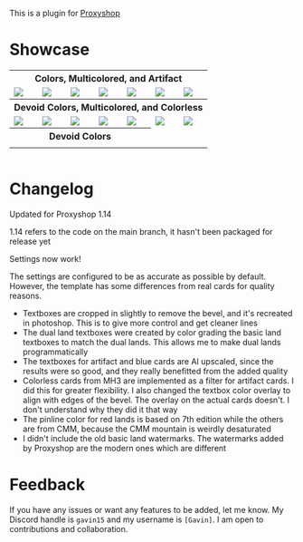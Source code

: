 This is a plugin for [Proxyshop](https://github.com/Investigamer/Proxyshop)

# Showcase

<table>
  <tr>
      <th scope="row" colspan="7">Colors, Multicolored, and Artifact</th>
  </tr>
  <tr>
    <td valign="top"><img align=top src= https://github.com/user-attachments/assets/37b3dae4-fba6-4bc4-8131-fb923666b2fa></td>
    <td valign="top"><img align=top src= https://github.com/user-attachments/assets/1e74e24d-0ad1-48ca-a3c9-fb4e0c340fcc></td>
    <td valign="top"><img align=top src= https://github.com/user-attachments/assets/60366998-ba3e-420c-b96c-41ff51dbfbd8></td>
    <td valign="top"><img align=top src= https://github.com/user-attachments/assets/9c0e0963-6791-4f7d-b88e-d582b1c39706></td>
    <td valign="top"><img align=top src= https://github.com/user-attachments/assets/da79d63c-05c0-4be6-b957-9a045c389a3b></td>
    <td valign="top"><img align=top src= https://github.com/user-attachments/assets/a19d71ca-4bf1-4d35-8ce1-df117c5ccb17></td>
    <td valign="top"><img align=top src= https://github.com/user-attachments/assets/2d1f9359-a39f-477c-84b1-7ee2f7c27fae></td>
  </tr>
  <tr>
      <th scope="row" colspan="7">Devoid Colors, Multicolored, and Colorless</th>
  </tr>
  <tr>
    <td valign="top"><img align=top src= https://github.com/user-attachments/assets/caae6e45-31d6-48a5-b618-25f27d6d87b1></td>
    <td valign="top"><img align=top src= https://github.com/user-attachments/assets/c21f343a-7312-46ad-9e03-5a8d130ab6d5></td>
    <td valign="top"><img align=top src= https://github.com/user-attachments/assets/ae14344c-a57d-4ac8-bf8d-c4928057d63f></td>
    <td valign="top"><img align=top src= https://github.com/user-attachments/assets/5d0c5d1d-7ee3-4195-8738-0e85f80c20f5></td>
    <td valign="top"><img align=top src= https://github.com/user-attachments/assets/dc1463f0-24f2-4cb4-ba1f-ab914750ce8a></td>
    <td valign="top"><img align=top src= https://github.com/user-attachments/assets/0f6d4e1f-93d2-47ea-94fe-e6a9b2461cfe></td>
    <td valign="top"><img align=top src= https://github.com/user-attachments/assets/4cfe6339-1465-450b-a58a-f3d6090c6b91></td>
  </tr>
    <tr>
      <th scope="row" colspan="5">Devoid Colors</th>
  </tr>
  <tr>
    <td valign="top"><img align=top src= ></td>
    <td valign="top"><img align=top src= ></td>
    <td valign="top"><img align=top src= ></td>
    <td valign="top"><img align=top src= ></td>
    <td valign="top"><img align=top src= ></td>
  </tr>
</table>


<td valign="top"><img align=top src= ></td>






# Changelog

Updated for Proxyshop 1.14

1.14 refers to the code on the main branch, it hasn't been packaged for release yet

Settings now work!

The settings are configured to be as accurate as possible by default. However, the template has some differences from real cards for quality reasons.
* Textboxes are cropped in slightly to remove the bevel, and it's recreated in photoshop. This is to give more control and get cleaner lines
* The dual land textboxes were created by color grading the basic land textboxes to match the dual lands. This allows me to make dual lands programmatically
* The textboxes for artifact and blue cards are AI upscaled, since the results were so good, and they really benefitted from the added quality
* Colorless cards from MH3 are implemented as a filter for artifact cards. I did this for greater flexibility. I also changed the textbox color overlay to align with edges of the bevel. The overlay on the actual cards doesn't. I don't understand why they did it that way
* The pinline color for red lands is based on 7th edition while the others are from CMM, because the CMM mountain is weirdly desaturated
* I didn't include the old basic land watermarks. The watermarks added by Proxyshop are the modern ones which are different

# Feedback

If you have any issues or want any features to be added, let me know. My Discord handle is `gavin15` and my username is `[Gavin]`. I am open to contributions and collaboration.

